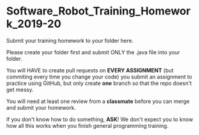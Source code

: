 # Software_Robot_Training_Homework_2019-20

Submit your training homework to your folder here.

Please create your folder first and submit ONLY the .java file into your folder.

You will HAVE to create pull requests on **EVERY ASSIGNMENT** (but commiting every time you change your code) you submit an assignment to practice using GitHub, but only create **one** branch so that the repo doesn't get messy.

You will need at least one review from a **classmate** before you can merge and submit your homework.

If you don't know how to do something, **ASK**! We don't expect you to know how all this works when you finish general programming training.
